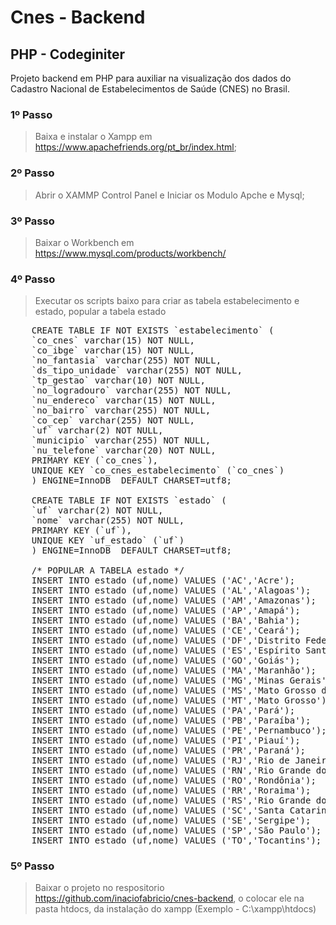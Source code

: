 # Cnes - Backend

## PHP - Codeginiter

Projeto backend em PHP para auxiliar na visualização dos dados do Cadastro Nacional de Estabelecimentos de Saúde (CNES) no Brasil.

### 1º Passo 
> Baixa e instalar o Xampp em https://www.apachefriends.org/pt_br/index.html;

### 2º Passo 
> Abrir o XAMMP Control Panel e Iniciar os Modulo Apche e Mysql;

### 3º Passo 
> Baixar o Workbench em https://www.mysql.com/products/workbench/

### 4º Passo
> Executar os scripts baixo para criar as tabela estabelecimento e estado, popular a tabela estado

<pre>
    CREATE TABLE IF NOT EXISTS `estabelecimento` (
    `co_cnes` varchar(15) NOT NULL,
    `co_ibge` varchar(15) NOT NULL,
    `no_fantasia` varchar(255) NOT NULL,
    `ds_tipo_unidade` varchar(255) NOT NULL,
    `tp_gestao` varchar(10) NOT NULL,
    `no_logradouro` varchar(255) NOT NULL,
    `nu_endereco` varchar(15) NOT NULL,
    `no_bairro` varchar(255) NOT NULL,
    `co_cep` varchar(255) NOT NULL,
    `uf` varchar(2) NOT NULL,
    `municipio` varchar(255) NOT NULL,
    `nu_telefone` varchar(20) NOT NULL,
    PRIMARY KEY (`co_cnes`),
    UNIQUE KEY `co_cnes_estabelecimento` (`co_cnes`)
    ) ENGINE=InnoDB  DEFAULT CHARSET=utf8;

    CREATE TABLE IF NOT EXISTS `estado` (
    `uf` varchar(2) NOT NULL,
    `nome` varchar(255) NOT NULL,
    PRIMARY KEY (`uf`),
    UNIQUE KEY `uf_estado` (`uf`)
    ) ENGINE=InnoDB  DEFAULT CHARSET=utf8;

    /* POPULAR A TABELA estado */
    INSERT INTO estado (uf,nome) VALUES ('AC','Acre');  
    INSERT INTO estado (uf,nome) VALUES ('AL','Alagoas');  
    INSERT INTO estado (uf,nome) VALUES ('AM','Amazonas');
    INSERT INTO estado (uf,nome) VALUES ('AP','Amapá');
    INSERT INTO estado (uf,nome) VALUES ('BA','Bahia');
    INSERT INTO estado (uf,nome) VALUES ('CE','Ceará');
    INSERT INTO estado (uf,nome) VALUES ('DF','Distrito Federal');
    INSERT INTO estado (uf,nome) VALUES ('ES','Espírito Santo');
    INSERT INTO estado (uf,nome) VALUES ('GO','Goiás');
    INSERT INTO estado (uf,nome) VALUES ('MA','Maranhão');
    INSERT INTO estado (uf,nome) VALUES ('MG','Minas Gerais');
    INSERT INTO estado (uf,nome) VALUES ('MS','Mato Grosso do Sul');
    INSERT INTO estado (uf,nome) VALUES ('MT','Mato Grosso');
    INSERT INTO estado (uf,nome) VALUES ('PA','Pará');
    INSERT INTO estado (uf,nome) VALUES ('PB','Paraíba');
    INSERT INTO estado (uf,nome) VALUES ('PE','Pernambuco');
    INSERT INTO estado (uf,nome) VALUES ('PI','Piauí');
    INSERT INTO estado (uf,nome) VALUES ('PR','Paraná');
    INSERT INTO estado (uf,nome) VALUES ('RJ','Rio de Janeiro');
    INSERT INTO estado (uf,nome) VALUES ('RN','Rio Grande do Norte');
    INSERT INTO estado (uf,nome) VALUES ('RO','Rondônia');
    INSERT INTO estado (uf,nome) VALUES ('RR','Roraima');
    INSERT INTO estado (uf,nome) VALUES ('RS','Rio Grande do Sul');
    INSERT INTO estado (uf,nome) VALUES ('SC','Santa Catarina');
    INSERT INTO estado (uf,nome) VALUES ('SE','Sergipe');
    INSERT INTO estado (uf,nome) VALUES ('SP','São Paulo');
    INSERT INTO estado (uf,nome) VALUES ('TO','Tocantins');
</pre>

    
### 5º Passo 
> Baixar o projeto no respositorio https://github.com/inaciofabricio/cnes-backend, o colocar ele na pasta htdocs, da instalação do xampp (Exemplo - C:\xampp\htdocs)


